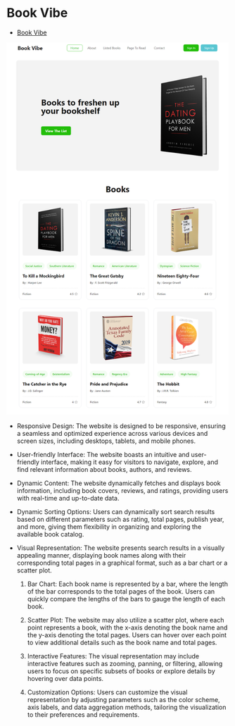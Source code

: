 # Book Vibe

- [ Book Vibe ](https://react-book-vibes.netlify.app/)

![website image](./src/assets/web.png)


* Responsive Design: The website is designed to be responsive, ensuring a seamless and optimized experience
  across various devices and screen sizes, including desktops, tablets, and mobile phones.
* User-friendly Interface: The website boasts an intuitive and user-friendly interface, making it easy for visitors
  to navigate, explore, and find relevant information about books, authors, and reviews.

* Dynamic Content: The website dynamically fetches and displays book information, including book covers, reviews, 
  and ratings, providing users with real-time and up-to-date data.

* Dynamic Sorting Options: Users can dynamically sort search results based on different parameters such as rating, 
  total pages, publish year, and more, giving them flexibility in organizing and exploring the available book catalog.

* Visual Representation: The website presents search results in a visually appealing manner, displaying book names
  along with their corresponding total pages in a graphical format, such as a bar chart or a scatter plot.

   1. Bar Chart: Each book name is represented by a bar, where the length of the bar corresponds to the total pages 
      of the book. Users can quickly compare the lengths of the bars to gauge the length of each book.

   2. Scatter Plot: The website may also utilize a scatter plot, where each point represents a book, with the 
       x-axis denoting the book name and the y-axis denoting the total pages. Users can hover over each point to view additional details such as the book name and total pages.

   3. Interactive Features: The visual representation may include interactive features such as zooming, panning,
       or  filtering, allowing users to focus on specific subsets of books or explore details by hovering over data points.

   4. Customization Options: Users can customize the visual representation by adjusting parameters such as the 
       color scheme, axis labels, and data aggregation methods, tailoring the visualization to their preferences and requirements.



